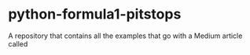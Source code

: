 # python-formula1-pitstops
A repository that contains all the examples that go with a Medium article called 

